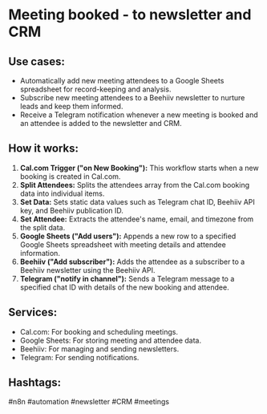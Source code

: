 # Meeting booked - to newsletter and CRM

## Use cases:

- Automatically add new meeting attendees to a Google Sheets spreadsheet for record-keeping and analysis.
- Subscribe new meeting attendees to a Beehiiv newsletter to nurture leads and keep them informed.
- Receive a Telegram notification whenever a new meeting is booked and an attendee is added to the newsletter and CRM.

## How it works:

1.  **Cal.com Trigger ("on New Booking"):** This workflow starts when a new booking is created in Cal.com.
2.  **Split Attendees:** Splits the attendees array from the Cal.com booking data into individual items.
3.  **Set Data:** Sets static data values such as Telegram chat ID, Beehiiv API key, and Beehiiv publication ID.
4.  **Set Attendee:** Extracts the attendee's name, email, and timezone from the split data.
5.  **Google Sheets ("Add users"):** Appends a new row to a specified Google Sheets spreadsheet with meeting details and attendee information.
6.  **Beehiiv ("Add subscriber"):** Adds the attendee as a subscriber to a Beehiiv newsletter using the Beehiiv API.
7.  **Telegram ("notify in channel"):** Sends a Telegram message to a specified chat ID with details of the new booking and attendee.

## Services:

-   Cal.com: For booking and scheduling meetings.
-   Google Sheets: For storing meeting and attendee data.
-   Beehiiv: For managing and sending newsletters.
-   Telegram: For sending notifications.

## Hashtags:

#n8n #automation #newsletter #CRM #meetings
